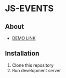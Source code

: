# JS-EVENTS

## About

- [DEMO LINK](https://viktor-morhun.github.io/js-events/ )

## Installation

1. Clone this repository
2. Run development server
